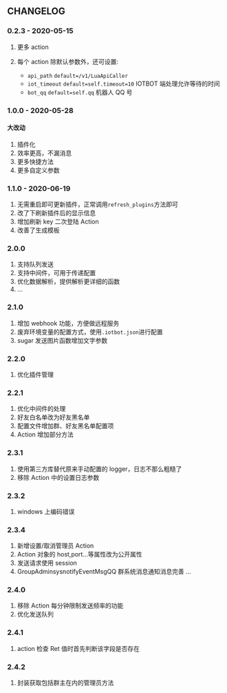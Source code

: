 ## CHANGELOG

### 0.2.3 - 2020-05-15

1. 更多 action

2. 每个 action 除默认参数外，还可设置:
   - `api_path` `default=/v1/LuaApiCaller`
   - `iot_timeout` `default=self.timeout=10` IOTBOT 端处理允许等待的时间
   - `bot_qq` `default=self.qq` 机器人 QQ 号

### 1.0.0 - 2020-05-28

#### 大改动

1. 插件化
2. 效率更高，不漏消息
3. 更多快捷方法
4. 更多自定义参数

### 1.1.0 - 2020-06-19

1. 无需重启即可更新插件，正常调用`refresh_plugins`方法即可
2. 改了下刷新插件后的显示信息
3. 增加刷新 key 二次登陆 Action
4. 改善了生成模板

### 2.0.0

1. 支持队列发送
2. 支持中间件，可用于传递配置
3. 优化数据解析，提供解析更详细的函数
4. ...

### 2.1.0

1. 增加 webhook 功能，方便做远程服务
2. 废弃环境变量的配置方式，使用`.iotbot.json`进行配置
3. sugar 发送图片函数增加文字参数

### 2.2.0

1. 优化插件管理

### 2.2.1

1. 优化中间件的处理
2. 好友白名单改为好友黑名单
3. 配置文件增加群、好友黑名单配置项
4. Action 增加部分方法

### 2.3.1

1. 使用第三方库替代原来手动配置的 logger，日志不那么粗糙了
2. 移除 Action 中的设置日志参数

### 2.3.2

1. windows 上编码错误

### 2.3.4

1. 新增设置/取消管理员 Action
2. Action 对象的 host,port...等属性改为公开属性
3. 发送请求使用 session
4. GroupAdminsysnotifyEventMsgQQ 群系统消息通知消息完善
   ...

### 2.4.0

1. 移除 Action 每分钟限制发送频率的功能
2. 优化发送队列

### 2.4.1

1. action 检查 Ret 值时首先判断该字段是否存在

### 2.4.2

1. 封装获取包括群主在内的管理员方法

